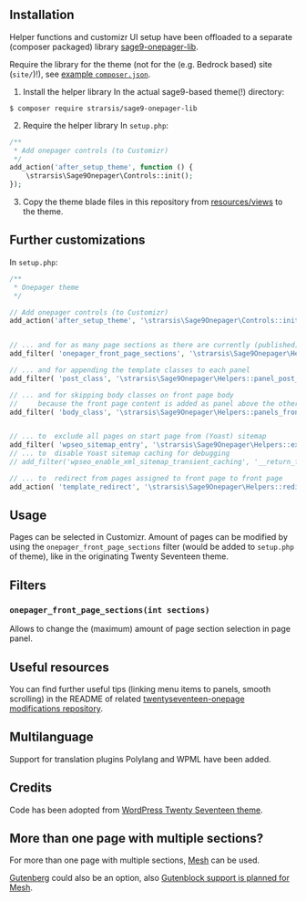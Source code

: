 ## Installation
Helper functions and customizr UI setup have been offloaded to a separate (composer packaged) library 
[sage9-onepager-lib](https://github.com/strarsis/sage9-onepager-lib).

Require the library for the theme (not for the (e.g. Bedrock based) site (`site/`)!),
see [example `composer.json`](https://github.com/strarsis/sage9-onepager-themefiles/blob/master/composer.json#L12).

1. Install the helper library
In the actual sage9-based theme(!) directory:
````
$ composer require strarsis/sage9-onepager-lib
````

2. Require the helper library
In `setup.php`:
```php
/**
 * Add onepager controls (to Customizr)
 */
add_action('after_setup_theme', function () {
    \strarsis\Sage9Onepager\Controls::init();
});
````

3. Copy the theme blade files in this repository from [resources/views](https://github.com/strarsis/sage9-onepager-themefiles/tree/master/resources/views) to the theme.

## Further customizations
In `setup.php`:
```php
/**
 * Onepager theme
 */

// Add onepager controls (to Customizr)
add_action('after_setup_theme', '\strarsis\Sage9Onepager\Controls::init');


// ... and for as many page sections as there are currently (published) pages minus one (one is usually the front page above all the others)
add_filter( 'onepager_front_page_sections', '\strarsis\Sage9Onepager\Helpers::default_front_page_sections' );

// ... and for appending the template classes to each panel
add_filter( 'post_class', '\strarsis\Sage9Onepager\Helpers::panel_post_classes' );

// ... and for skipping body classes on front page body
//     because the front page content is added as panel above the other panels
add_filter( 'body_class', '\strarsis\Sage9Onepager\Helpers::panels_front_page_body_class' );


// ... to  exclude all pages on start page from (Yoast) sitemap
add_filter( 'wpseo_sitemap_entry', '\strarsis\Sage9Onepager\Helpers::exclude_included_pages_from_xml_sitemap', 1, 3 );
// ... to  disable Yoast sitemap caching for debugging
// add_filter('wpseo_enable_xml_sitemap_transient_caching', '__return_false');

// ... to  redirect from pages assigned to front page to front page
add_action( 'template_redirect', '\strarsis\Sage9Onepager\Helpers::redirect_included_pages_to_frontpage' );

````

## Usage
Pages can be selected in Customizr.
Amount of pages can be modified by using the `onepager_front_page_sections` filter (would be added to `setup.php` of theme), like in the originating Twenty Seventeen theme.

## Filters
### `onepager_front_page_sections(int sections)`
Allows to change the (maximum) amount of page section selection in page panel.

## Useful resources
You can find further useful tips (linking menu items to panels, smooth scrolling) in the README of related [twentyseventeen-onepage modifications repository](https://github.com/strarsis/twentyseventeen-onepage).

## Multilanguage
Support for translation plugins Polylang and WPML have been added.

## Credits
Code has been adopted from [WordPress Twenty Seventeen theme](https://github.com/WordPress/WordPress/tree/master/wp-content/themes/twentyseventeen).

## More than one page with multiple sections?
For more than one page with multiple sections, [Mesh](https://github.com/linchpin/mesh) can be used.

[Gutenberg](https://github.com/WordPress/gutenberg) could also be an option, also [Gutenblock support is planned for Mesh](https://github.com/linchpin/mesh/issues/209).
